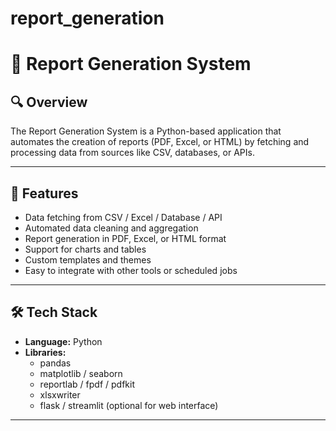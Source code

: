 # report_generation
# 📄 Report Generation System

## 🔍 Overview

The Report Generation System is a Python-based application that automates the creation of reports (PDF, Excel, or HTML) by fetching and processing data from sources like CSV, databases, or APIs.

---

## 🚀 Features

- Data fetching from CSV / Excel / Database / API  
- Automated data cleaning and aggregation  
- Report generation in PDF, Excel, or HTML format  
- Support for charts and tables  
- Custom templates and themes  
- Easy to integrate with other tools or scheduled jobs

---

## 🛠️ Tech Stack

- **Language:** Python  
- **Libraries:**  
  - pandas  
  - matplotlib / seaborn  
  - reportlab / fpdf / pdfkit  
  - xlsxwriter  
  - flask / streamlit (optional for web interface)

---

